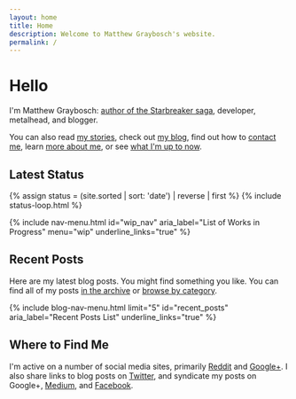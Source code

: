 ```yaml
---
layout: home
title: Home
description: Welcome to Matthew Graybosch's website.
permalink: /
---
```

# Hello

I'm Matthew Graybosch: [author of the Starbreaker saga](/stories/starbreaker/), developer, metalhead, and blogger. 

You can also read [my stories](/stories/), check out [my blog](/blog/), find out how to [contact me](/contact/), learn [more about me](/about/), or see [what I'm up to now](/now/).

## Latest Status

{% assign status = (site.sorted | sort: 'date') | reverse | first %}
{% include status-loop.html %}

{% include nav-menu.html id="wip_nav" aria_label="List of Works in Progress" menu="wip" underline_links="true" %}

## Recent Posts

Here are my latest blog posts. You might find something you like. You can find all of my posts [in the archive](/blog/) or [browse by category](/blog/categories/).

{% include blog-nav-menu.html limit="5" id="recent_posts" aria_label="Recent Posts List" underline_links="true" %}

## Where to Find Me

I'm active on a number of social media sites, primarily <a href="https://www.reddit.com/user/asuraemulator/" rel="me">Reddit</a> and <a href="https://plus.google.com/+MatthewGraybosch" rel="me">Google+</a>. I also share links to blog posts on <a href="https://twitter.com/metalheadscifi" rel="me">Twitter</a>, and syndicate my posts on Google+, <a href="https://medium.com/@matthewgrayboschstarbreaker" rel="me">Medium</a>, and <a href="https://facebook.com/matthewgrayboschnovelist" rel="me">Facebook</a>.